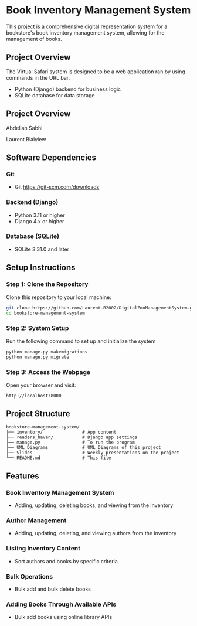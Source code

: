 # Book Inventory Management System

This project is a comprehensive digital representation system for a bookstore's book inventory management system, allowing for the management of books.

## Project Overview

The Virtual Safari system is designed to be a web application ran by using commands in the URL bar.
- Python (Django) backend for business logic
- SQLite database for data storage

## Project Overview

Abdellah Sabhi

Laurent Bialylew

## Software Dependencies

### Git
* Git https://git-scm.com/downloads

### Backend (Django)
* Python 3.11 or higher
* Django 4.x or higher

### Database (SQLite)
* SQLite 3.31.0 and later

## Setup Instructions

### Step 1: Clone the Repository
Clone this repository to your local machine:

```bash
git clone https://github.com/Laurent-B2002/DigitalZooManagementSystem.git
cd bookstore-management-system
```

### Step 2: System Setup
Run the following command to set up and initialize the system

```bash
python manage.py makemigrations
python manage.py migrate
```

### Step 3: Access the Webpage
Open your browser and visit:

```
http://localhost:8000
```

## Project Structure

```
bookstore-management-system/
├── inventory/               # App content
├── readers_haven/           # Django app settings
├── manage.py                # To run the program
├── UML Diagrams             # UML Diagrams of this project
├── Slides                   # Weekly presentations on the project
└── README.md                # This file
```

## Features

### Book Inventory Management System
- Adding, updating, deleting books, and viewing from the inventory

### Author Management
- Adding, updating, deleting, and viewing authors from the inventory

### Listing Inventory Content
- Sort authors and books by specific criteria

### Bulk Operations
- Bulk add and bulk delete books

### Adding Books Through Available APIs
- Bulk add books using online library APIs
